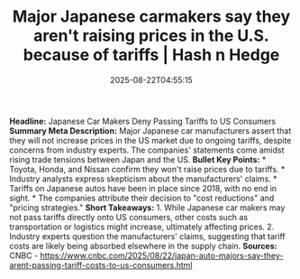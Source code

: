 ﻿---
title: "Major Japanese carmakers say they aren't raising prices in the U.S. because of tariffs | Hash n Hedge"
date: "2025-08-22T04:55:15"
category: "Markets"
summary: ""
slug: "major-japanese-carmakers-say-they-arent-raising-prices-in-th"
source_urls:
  - ""
seo:
  title: "Major Japanese carmakers say they aren't raising prices in the U.S. because of tariffs | Hash n Hedge | Hash n Hedge"
  description: ""
  keywords: ["news", "markets", "brief"]
---
**Headline:** Japanese Car Makers Deny Passing Tariffs to US Consumers  **Summary Meta Description:** Major Japanese car manufacturers assert that they will not increase prices in the US market due to ongoing tariffs, despite concerns from industry experts. The companies' statements come amidst rising trade tensions between Japan and the US.  **Bullet Key Points:**  * Toyota, Honda, and Nissan confirm they won't raise prices due to tariffs. * Industry analysts express skepticism about the manufacturers' claims. * Tariffs on Japanese autos have been in place since 2018, with no end in sight. * The companies attribute their decision to "cost reductions" and "pricing strategies."  **Short Takeaways:**  1. While Japanese car makers may not pass tariffs directly onto US consumers, other costs such as transportation or logistics might increase, ultimately affecting prices. 2. Industry experts question the manufacturers' claims, suggesting that tariff costs are likely being absorbed elsewhere in the supply chain.  **Sources:** CNBC - https://www.cnbc.com/2025/08/22/japan-auto-majors-say-they-arent-passing-tariff-costs-to-us-consumers.html